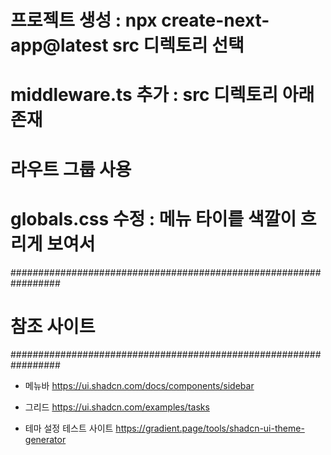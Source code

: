 # 프로젝트 생성 : npx create-next-app@latest src 디렉토리 선택

# middleware.ts 추가 : src 디렉토리 아래 존재

# 라우트 그룹 사용

# globals.css 수정 : 메뉴 타이릍 색깔이 흐리게 보여서


#################################################################
# 참조 사이트 
#################################################################
- 메뉴바 
https://ui.shadcn.com/docs/components/sidebar

- 그리드
https://ui.shadcn.com/examples/tasks

- 테마 설정 테스트 사이트
https://gradient.page/tools/shadcn-ui-theme-generator

